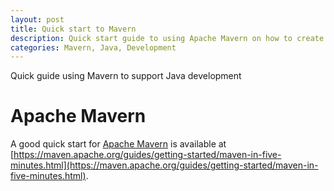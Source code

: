 ```yaml
---
layout: post
title: Quick start to Mavern
description: Quick start guide to using Apache Mavern on how to create an image from an SD Card
categories: Mavern, Java, Development
---
```


Quick guide using Mavern to support Java development

# Apache Mavern

A good quick start for [Apache Mavern](https://maven.apache.org) is available at [https://maven.apache.org/guides/getting-started/maven-in-five-minutes.html](https://maven.apache.org/guides/getting-started/maven-in-five-minutes.html).

